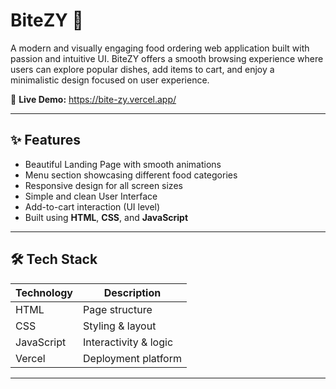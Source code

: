 # BiteZY 🍔

A modern and visually engaging food ordering web application built with passion and intuitive UI. BiteZY offers a smooth browsing experience where users can explore popular dishes, add items to cart, and enjoy a minimalistic design focused on user experience.

🔗 **Live Demo:** https://bite-zy.vercel.app/

---

## ✨ Features

- Beautiful Landing Page with smooth animations
- Menu section showcasing different food categories
- Responsive design for all screen sizes
- Simple and clean User Interface
- Add-to-cart interaction (UI level)
- Built using **HTML**, **CSS**, and **JavaScript**

---

## 🛠️ Tech Stack

| Technology | Description               |
|------------|---------------------------|
| HTML       | Page structure            |
| CSS        | Styling & layout          |
| JavaScript | Interactivity & logic     |
| Vercel     | Deployment platform       |

---
